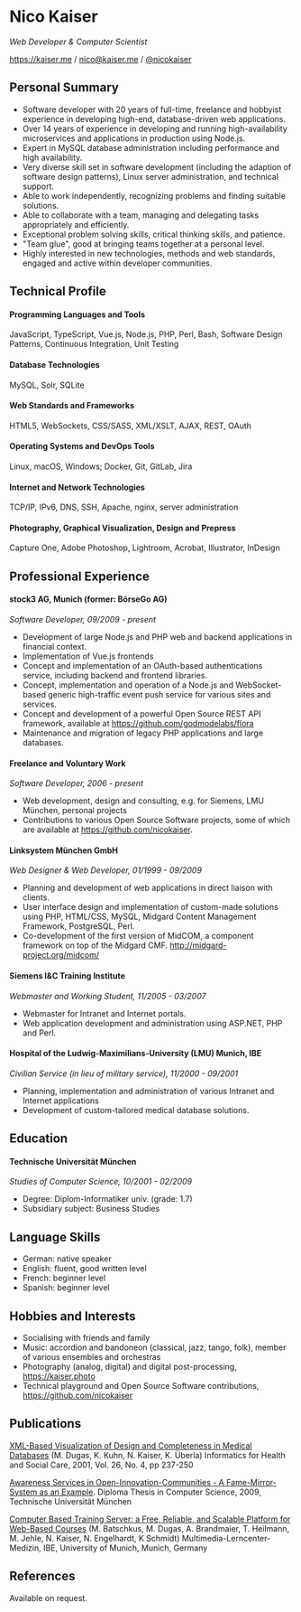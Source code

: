 # Nico Kaiser

_Web Developer & Computer Scientist_

https://kaiser.me / [nico@kaiser.me](mailto:nico@kaiser.me) / [@nicokaiser](https://twitter.com/nicokaiser)

## Personal Summary

- Software developer with 20 years of full-time, freelance and hobbyist experience in developing high-end, database-driven web applications.
- Over 14 years of experience in developing and running high-availability microservices and applications in production using Node.js.
- Expert in MySQL database administration including performance and high availability.
- Very diverse skill set in software development (including the adaption of software design patterns), Linux server administration, and technical support.
- Able to work independently, recognizing problems and finding suitable solutions.
- Able to collaborate with a team, managing and delegating tasks appropriately and efficiently.
- Exceptional problem solving skills, critical thinking skills, and patience.
- "Team glue", good at bringing teams together at a personal level.
- Highly interested in new technologies, methods and web standards, engaged and active within developer communities.

## Technical Profile

#### Programming Languages and Tools

JavaScript, TypeScript, Vue.js, Node.js, PHP, Perl, Bash, Software Design Patterns, Continuous Integration, Unit Testing

#### Database Technologies

MySQL, Solr, SQLite

#### Web Standards and Frameworks

HTML5, WebSockets, CSS/SASS, XML/XSLT, AJAX, REST, OAuth

#### Operating Systems and DevOps Tools

Linux, macOS, Windows; Docker, Git, GitLab, Jira

#### Internet and Network Technologies

TCP/IP, IPv6, DNS, SSH, Apache, nginx, server administration

#### Photography, Graphical Visualization, Design and Prepress

Capture One, Adobe Photoshop, Lightroom, Acrobat, Illustrator, InDesign

## Professional Experience

#### stock3 AG, Munich (former: BörseGo AG)

_Software Developer, 09/2009 - present_

- Development of large Node.js and PHP web and backend applications in financial context.
- Implementation of Vue.js frontends
- Concept and implementation of an OAuth-based authentications service, including backend and frontend libraries.
- Concept, implementation and operation of a Node.js and WebSocket-based generic high-traffic event push service for various sites and services.
- Concept and development of a powerful Open Source REST API framework, available at https://github.com/godmodelabs/flora
- Maintenance and migration of legacy PHP applications and large databases.

#### Freelance and Voluntary Work

_Software Developer, 2006 - present_

- Web development, design and consulting, e.g. for Siemens, LMU München, personal projects
- Contributions to various Open Source Software projects, some of which are available at https://github.com/nicokaiser.

#### Linksystem München GmbH

_Web Designer & Web Developer, 01/1999 - 09/2009_

- Planning and development of web applications in direct liaison with clients.
- User interface design and implementation of custom-made solutions using PHP, HTML/CSS, MySQL, Midgard Content Management Framework, PostgreSQL, Perl.
- Co-development of the first version of MidCOM, a component framework on top of the Midgard CMF. http://midgard-project.org/midcom/

#### Siemens I&C Training Institute

_Webmaster and Working Student, 11/2005 - 03/2007_

- Webmaster for Intranet and Internet portals.
- Web application development and administration using ASP.NET, PHP and Perl.

#### Hospital of the Ludwig-Maximilians-University (LMU) Munich, IBE

_Civilian Service (in lieu of military service), 11/2000 - 09/2001_

- Planning, implementation and administration of various Intranet and Internet applications
- Development of custom-tailored medical database solutions.

## Education

#### Technische Universität München

_Studies of Computer Science, 10/2001 - 02/2009_

- Degree: Diplom-Informatiker univ. (grade: 1.7)
- Subsidiary subject: Business Studies

## Language Skills

- German: native speaker
- English: fluent, good written level
- French: beginner level
- Spanish: beginner level

## Hobbies and Interests

- Socialising with friends and family
- Music: accordion and bandoneon (classical, jazz, tango, folk), member of various ensembles and orchestras
- Photography (analog, digital) and digital post-processing, https://kaiser.photo
- Technical playground and Open Source Software contributions, https://github.com/nicokaiser

## Publications

[XML-Based Visualization of Design and Completeness in Medical Databases](http://www.informaworld.com/smpp/ftinterface?content=a713817019&rt=0&format=pdf) (M. Dugas, K. Kuhn, N. Kaiser, K. Überla)
Informatics for Health and Social Care, 2001, Vol. 26, No. 4, pp 237-250

[Awareness Services in Open-Innovation-Communities - A Fame-Mirror-System as an Example](https://kaiser.me/diplomarbeit). Diploma Thesis in Computer Science, 2009, Technische Universität München

[Computer Based Training Server: a Free, Reliable, and Scalable Platform for Web-Based Courses](http://slice.utah.edu/2003/Friday_demo/Batschkus,_demo.htm) (M. Batschkus, M. Dugas, A. Brandmaier, T. Heilmann, M. Jehle, N. Kaiser, N. Engelhardt, K Schmidt) Multimedia-Lerncenter-Medizin, IBE, University of Munich, Munich, Germany

## References

Available on request.
